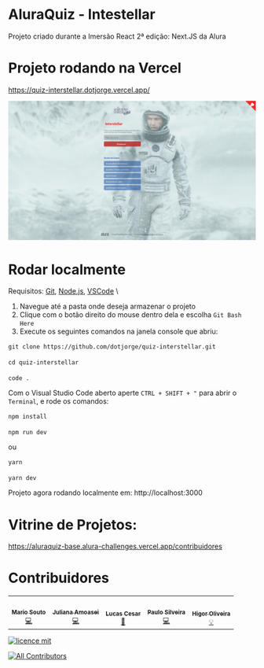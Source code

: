 # AluraQuiz - Intestellar

Projeto criado durante a Imersão React 2ª edição: Next.JS da Alura


# Projeto rodando na Vercel
https://quiz-interstellar.dotjorge.vercel.app/

![Capa do Projeto](/_docs/screenshot.png)

# Rodar localmente
Requisitos:
[Git](https://git-scm.com/),
[Node.js](https://nodejs.org/en/),
[VSCode](https://code.visualstudio.com/)
\
1. Navegue até a pasta onde deseja armazenar o projeto
2. Clique com o botão direito do mouse dentro dela e escolha `Git Bash Here`
3. Execute os seguintes comandos na janela console que abriu:
```
git clone https://github.com/dotjorge/quiz-interstellar.git

cd quiz-interstellar

code .
```
Com o Visual Studio Code aberto aperte `CTRL + SHIFT + "` para abrir o `Terminal`, e rode os comandos:
```
npm install

npm run dev
```
ou
```
yarn

yarn dev
```
Projeto agora rodando localmente em: http://localhost:3000

# Vitrine de Projetos:
https://aluraquiz-base.alura-challenges.vercel.app/contribuidores


# Contribuidores 

<!-- ALL-CONTRIBUTORS-LIST:START - Do not remove or modify this section -->
<!-- prettier-ignore-start -->
<!-- markdownlint-disable -->
<table>
  <tr>
    <td align="center"><a href="http://youtube.com/c/DevSoutinho"><img src="https://avatars.githubusercontent.com/u/13791385?v=4?s=100" width="100px;" alt=""/><br /><sub><b>Mario Souto</b></sub></a><br /><a href="https://github.com/alura-challenges/aluraquiz-base/commits?author=omariosouto" title="Code">💻</a></td>
    <td align="center"><a href="http://www.alura.com.br"><img src="https://avatars.githubusercontent.com/u/32266030?v=4?s=100" width="100px;" alt=""/><br /><sub><b>Juliana Amoasei</b></sub></a><br /><a href="https://github.com/alura-challenges/aluraquiz-base/commits?author=JulianaAmoasei" title="Code">💻</a></td>
    <td align="center"><a href="https://github.com/lucas-hidalgo"><img src="https://avatars.githubusercontent.com/u/54157203?v=4?s=100" width="100px;" alt=""/><br /><sub><b>Lucas Cesar</b></sub></a><br /><a href="#design-lucas-hidalgo" title="Design">🎨</a></td>
    <td align="center"><a href="https://www.alura.com.br/"><img src="https://avatars.githubusercontent.com/u/71636?v=4?s=100" width="100px;" alt=""/><br /><sub><b>Paulo Silveira</b></sub></a><br /><a href="https://github.com/alura-challenges/aluraquiz-base/commits?author=peas" title="Code">💻</a></td>
    <td align="center"><a href="http://dailyfriend.com.br"><img src="https://avatars.githubusercontent.com/u/46327961?v=4?s=100" width="100px;" alt=""/><br /><sub><b>Higor Oliveira</b></sub></a><br /><a href="#example-higorpo" title="Examples">💡</a></td>
  </tr>
</table>

<!-- markdownlint-restore -->
<!-- prettier-ignore-end -->

<!-- ALL-CONTRIBUTORS-LIST:END -->


[![licence mit](https://img.shields.io/badge/licence-MIT-blue.svg?style=flat-square)](https://github.com/alura-challenges/aluraquiz-base/blob/master/LICENSE)
<!-- ALL-CONTRIBUTORS-BADGE:START - Do not remove or modify this section -->
[![All Contributors](https://img.shields.io/badge/all_contributors-5-orange.svg?style=flat-square)](#contributors)
<!-- ALL-CONTRIBUTORS-BADGE:END --> 

